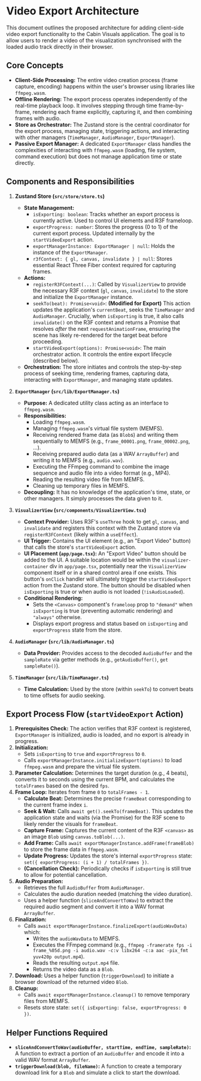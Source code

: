 # Video Export Architecture

This document outlines the proposed architecture for adding client-side video export functionality to the Cabin Visuals application. The goal is to allow users to render a video of the visualization synchronised with the loaded audio track directly in their browser.

## Core Concepts

-   **Client-Side Processing:** The entire video creation process (frame capture, encoding) happens within the user's browser using libraries like `ffmpeg.wasm`.
-   **Offline Rendering:** The export process operates independently of the real-time playback loop. It involves stepping through time frame-by-frame, rendering each frame explicitly, capturing it, and then combining frames with audio.
-   **Store as Orchestrator:** The Zustand store is the central coordinator for the export process, managing state, triggering actions, and interacting with other managers (`TimeManager`, `AudioManager`, `ExportManager`).
-   **Passive Export Manager:** A dedicated `ExportManager` class handles the complexities of interacting with `ffmpeg.wasm` (loading, file system, command execution) but does not manage application time or state directly.

## Components and Responsibilities

1.  **Zustand Store (`src/store/store.ts`)**
    *   **State Management:**
        *   `isExporting: boolean`: Tracks whether an export process is currently active. Used to control UI elements and R3F frameloop.
        *   `exportProgress: number`: Stores the progress (0 to 1) of the current export process. Updated internally by the `startVideoExport` action.
        *   `exportManagerInstance: ExportManager | null`: Holds the instance of the `ExportManager`.
        *   `r3fContext: { gl, canvas, invalidate } | null`: Stores essential React Three Fiber context required for capturing frames.
    *   **Actions:**
        *   `registerR3FContext(...)`: Called by `VisualizerView` to provide the necessary R3F context (`gl`, `canvas`, `invalidate`) to the store and initialize the `ExportManager` instance.
        *   `seekTo(beat): Promise<void>`: **(Modified for Export)** This action updates the application's `currentBeat`, seeks the `TimeManager` and `AudioManager`. Crucially, when `isExporting` is true, it also calls `invalidate()` on the R3F context and returns a Promise that resolves *after* the next `requestAnimationFrame`, ensuring the scene has likely re-rendered for the target beat before proceeding.
        *   `startVideoExport(options): Promise<void>`: The main orchestrator action. It controls the entire export lifecycle (described below).
    *   **Orchestration:** The store initiates and controls the step-by-step process of seeking time, rendering frames, capturing data, interacting with `ExportManager`, and managing state updates.

2.  **`ExportManager` (`src/lib/ExportManager.ts`)**
    *   **Purpose:** A dedicated utility class acting as an interface to `ffmpeg.wasm`.
    *   **Responsibilities:**
        *   Loading `ffmpeg.wasm`.
        *   Managing `ffmpeg.wasm`'s virtual file system (MEMFS).
        *   Receiving rendered frame data (as `Blob`s) and writing them sequentially to MEMFS (e.g., `frame_00001.png`, `frame_00002.png`, ...).
        *   Receiving prepared audio data (as a WAV `ArrayBuffer`) and writing it to MEMFS (e.g., `audio.wav`).
        *   Executing the FFmpeg command to combine the image sequence and audio file into a video format (e.g., MP4).
        *   Reading the resulting video file from MEMFS.
        *   Cleaning up temporary files in MEMFS.
    *   **Decoupling:** It has no knowledge of the application's time, state, or other managers. It simply processes the data given to it.

3.  **`VisualizerView` (`src/components/VisualizerView.tsx`)**
    *   **Context Provider:** Uses R3F's `useThree` hook to get `gl`, `canvas`, and `invalidate` and registers this context with the Zustand store via `registerR3FContext` (likely within a `useEffect`).
    *   **UI Trigger:** Contains the UI element (e.g., an "Export Video" button) that calls the store's `startVideoExport` action.
    *   **UI Placement (`app/page.tsx`):** An "Export Video" button should be added to the UI. A suitable location would be within the `visualizer-container` div in `app/page.tsx`, potentially near the `VisualizerView` component itself or in a shared control area if one exists. This button's `onClick` handler will ultimately trigger the `startVideoExport` action from the Zustand store. The button should be disabled when `isExporting` is true or when audio is not loaded (`!isAudioLoaded`).
    *   **Conditional Rendering:**
        *   Sets the `<Canvas>` component's `frameloop` prop to `"demand"` when `isExporting` is true (preventing automatic rendering) and `"always"` otherwise.
        *   Displays export progress and status based on `isExporting` and `exportProgress` state from the store.

4.  **`AudioManager` (`src/lib/AudioManager.ts`)**
    *   **Data Provider:** Provides access to the decoded `AudioBuffer` and the `sampleRate` via getter methods (e.g., `getAudioBuffer()`, `get sampleRate()`).

5.  **`TimeManager` (`src/lib/TimeManager.ts`)**
    *   **Time Calculation:** Used by the store (within `seekTo`) to convert beats to time offsets for audio seeking.

## Export Process Flow (`startVideoExport` Action)

1.  **Prerequisites Check:** The action verifies that R3F context is registered, `ExportManager` is initialized, audio is loaded, and no export is already in progress.
2.  **Initialization:**
    *   Sets `isExporting` to `true` and `exportProgress` to `0`.
    *   Calls `exportManagerInstance.initializeExport(options)` to load `ffmpeg.wasm` and prepare the virtual file system.
3.  **Parameter Calculation:** Determines the target duration (e.g., 4 beats), converts it to seconds using the current BPM, and calculates the `totalFrames` based on the desired `fps`.
4.  **Frame Loop:** Iterates from frame `0` to `totalFrames - 1`.
    *   **Calculate Beat:** Determines the precise `frameBeat` corresponding to the current frame index `i`.
    *   **Seek & Wait:** Calls `await get().seekTo(frameBeat)`. This updates the application state and waits (via the Promise) for the R3F scene to likely render the visuals for `frameBeat`.
    *   **Capture Frame:** Captures the current content of the R3F `<canvas>` as an image `Blob` using `canvas.toBlob(...)`.
    *   **Add Frame:** Calls `await exportManagerInstance.addFrame(frameBlob)` to store the frame data in `ffmpeg.wasm`.
    *   **Update Progress:** Updates the store's internal `exportProgress` state: `set({ exportProgress: (i + 1) / totalFrames })`.
    *   **(Cancellation Check):** Periodically checks if `isExporting` is still true to allow for potential cancellation.
5.  **Audio Preparation:**
    *   Retrieves the full `AudioBuffer` from `AudioManager`.
    *   Calculates the audio duration needed (matching the video duration).
    *   Uses a helper function (`sliceAndConvertToWav`) to extract the required audio segment and convert it into a WAV format `ArrayBuffer`.
6.  **Finalization:**
    *   Calls `await exportManagerInstance.finalizeExport(audioWavData)` which:
        *   Writes the `audioWavData` to MEMFS.
        *   Executes the FFmpeg command (e.g., `ffmpeg -framerate fps -i frame_%05d.png -i audio.wav -c:v libx264 -c:a aac -pix_fmt yuv420p output.mp4`).
        *   Reads the resulting `output.mp4` file.
        *   Returns the video data as a `Blob`.
7.  **Download:** Uses a helper function (`triggerDownload`) to initiate a browser download of the returned video `Blob`.
8.  **Cleanup:**
    *   Calls `await exportManagerInstance.cleanup()` to remove temporary files from MEMFS.
    *   Resets store state: `set({ isExporting: false, exportProgress: 0 })`.

## Helper Functions Required

-   **`sliceAndConvertToWav(audioBuffer, startTime, endTime, sampleRate)`:** A function to extract a portion of an `AudioBuffer` and encode it into a valid WAV format `ArrayBuffer`.
-   **`triggerDownload(blob, fileName)`:** A function to create a temporary download link for a `Blob` and simulate a click to start the download.